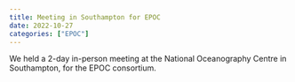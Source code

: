 ```yaml
---
title: Meeting in Southampton for EPOC 
date: 2022-10-27
categories: ["EPOC"]
---
```


We held a 2-day in-person meeting at the National Oceanography Centre in Southampton, for the EPOC consortium.